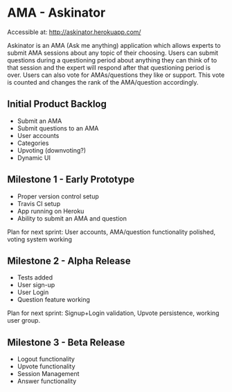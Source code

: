 # AMA - Askinator

Accessible at: http://askinator.herokuapp.com/

Askinator is an AMA (Ask me anything) application which allows experts to submit AMA sessions about any topic of their choosing. Users
can submit questions during a questioning period about anything they can think of to that session and the expert will respond after
that questioning period is over. Users can also vote for AMAs/questions they like or support. This vote is counted and changes the 
rank of the AMA/question accordingly.

## Initial Product Backlog

* Submit an AMA
* Submit questions to an AMA
* User accounts
* Categories
* Upvoting (downvoting?)
* Dynamic UI

## Milestone 1 - Early Prototype

* Proper version control setup
* Travis CI setup
* App running on Heroku
* Ability to submit an AMA and question

Plan for next sprint: User accounts, AMA/question functionality polished, voting system working

## Milestone 2 - Alpha Release

* Tests added
* User sign-up
* User Login
* Question feature working

Plan for next sprint: Signup+Login validation, Upvote persistence, working user group.

## Milestone 3 - Beta Release

* Logout functionality
* Upvote functionality
* Session Management
* Answer functionality
